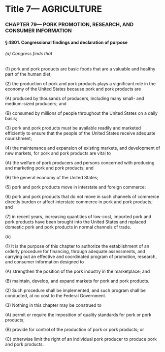 
# Title 7— AGRICULTURE
### CHAPTER 79— PORK PROMOTION, RESEARCH, AND CONSUMER INFORMATION
#### § 4801. Congressional findings and declaration of purpose
###### (a) Congress finds that

(1) pork and pork products are basic foods that are a valuable and healthy part of the human diet;

(2) the production of pork and pork products plays a significant role in the economy of the United States because pork and pork products are

(A) produced by thousands of producers, including many small- and medium-sized producers; and

(B) consumed by millions of people throughout the United States on a daily basis;

(3) pork and pork products must be available readily and marketed efficiently to ensure that the people of the United States receive adequate nourishment;

(4) the maintenance and expansion of existing markets, and development of new markets, for pork and pork products are vital to

(A) the welfare of pork producers and persons concerned with producing and marketing pork and pork products; and

(B) the general economy of the United States;

(5) pork and pork products move in interstate and foreign commerce;

(6) pork and pork products that do not move in such channels of commerce directly burden or affect interstate commerce in pork and pork products; and

(7) in recent years, increasing quantities of low-cost, imported pork and pork products have been brought into the United States and replaced domestic pork and pork products in normal channels of trade.

(b)

(1) It is the purpose of this chapter to authorize the establishment of an orderly procedure for financing, through adequate assessments, and carrying out an effective and coordinated program of promotion, research, and consumer information designed to

(A) strengthen the position of the pork industry in the marketplace; and

(B) maintain, develop, and expand markets for pork and pork products.

(2) Such procedure shall be implemented, and such program shall be conducted, at no cost to the Federal Government.

(3) Nothing in this chapter may be construed to

(A) permit or require the imposition of quality standards for pork or pork products;

(B) provide for control of the production of pork or pork products; or

(C) otherwise limit the right of an individual pork producer to produce pork and pork products.
